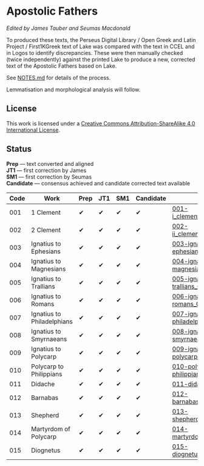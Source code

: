 # Apostolic Fathers

*Edited by James Tauber and Seumas Macdonald*

To produced these texts, the Perseus Digital Library / Open Greek and Latin Project / First1KGreek text of Lake was compared with the text in CCEL and in Logos to identify discrepancies. These were then manually checked (twice independently) against the printed Lake to produce a new, corrected text of the Apostolic Fathers based on Lake.

See [NOTES.md](https://github.com/jtauber/apostolic-fathers/blob/master/NOTES.md) for details of the process.

Lemmatisation and morphological analysis will follow.

## License

This work is licensed under a [Creative Commons Attribution-ShareAlike 4.0 International License](http://creativecommons.org/licenses/by-sa/4.0/).

## Status

**Prep** — text converted and aligned  
**JT1** — first correction by James  
**SM1** — first correction by Seumas  
**Candidate** — consensus achieved and candidate corrected text available


| Code | Work                         | Prep | JT1  | SM1  | Candidate | Link |
| ---- | ---------------------------- | ---- | ---- | ---- | --------- | ---- |
| 001  | 1 Clement                    | ✔    | ✔    | ✔    | ✔         | [001-i_clement_CORRECTED.txt](https://github.com/jtauber/apostolic-fathers/blob/master/structured/001-i_clement_CORRECTED.txt)
| 002  | 2 Clement                    | ✔    | ✔    | ✔    | ✔         | [002-ii_clement_CORRECTED.txt](https://github.com/jtauber/apostolic-fathers/blob/master/structured/002-ii_clement_CORRECTED.txt)
| 003  | Ignatius to Ephesians        | ✔    | ✔    | ✔    | ✔         | [003-ignatius-ephesians_CORRECTED.txt](https://github.com/jtauber/apostolic-fathers/blob/master/structured/003-ignatius-ephesians_CORRECTED.txt)
| 004  | Ignatius to Magnesians       | ✔    | ✔    | ✔    | ✔         | [004-ignatius-magnesians_CORRECTED.txt](https://github.com/jtauber/apostolic-fathers/blob/master/structured/004-ignatius-magnesians_CORRECTED.txt)
| 005  | Ignatius to Trallians        | ✔    | ✔    | ✔    | ✔         | [005-ignatius-trallians_CORRECTED.txt](https://github.com/jtauber/apostolic-fathers/blob/master/structured/005-ignatius-trallians_CORRECTED.txt)
| 006  | Ignatius to Romans           | ✔    | ✔    | ✔    | ✔         | [006-ignatius-romans_CORRECTED.txt](https://github.com/jtauber/apostolic-fathers/blob/master/structured/006-ignatius-romans_CORRECTED.txt)
| 007  | Ignatius to Philadelphians   | ✔    | ✔    | ✔    | ✔         | [007-ignatius-philadelphians_CORRECTED.txt](https://github.com/jtauber/apostolic-fathers/blob/master/structured/007-ignatius-philadelphians_CORRECTED.txt)
| 008  | Ignatius to Smyrnaeans       | ✔    | ✔    | ✔    | ✔         | [008-ignatius-smyrnaeans_CORRECTED.txt](https://github.com/jtauber/apostolic-fathers/blob/master/structured/008-ignatius-smyrnaeans_CORRECTED.txt)   
| 009  | Ignatius to Polycarp         | ✔    | ✔    | ✔    | ✔         | [009-ignatius-polycarp_CORRECTED.txt](https://github.com/jtauber/apostolic-fathers/blob/master/structured/009-ignatius-polycarp_CORRECTED.txt)
| 010  | Polycarp to Philippians      | ✔    | ✔    | ✔    | ✔         | [010-polycarp-philippians_CORRECTED.txt](https://github.com/jtauber/apostolic-fathers/blob/master/structured/010-polycarp-philippians_CORRECTED.txt)
| 011  | Didache                      | ✔    | ✔    | ✔    | ✔         | [011-didache_CORRECTED.txt](https://github.com/jtauber/apostolic-fathers/blob/master/structured/011-didache_CORRECTED.txt)
| 012  | Barnabas                     | ✔    | ✔    | ✔    | ✔         | [012-barnabas_CORRECTED.txt](https://github.com/jtauber/apostolic-fathers/blob/master/structured/012-barnabas_CORRECTED.txt)
| 013  | Shepherd                     | ✔    | ✔    | ✔    | ✔         | [013-shepherd_CORRECTED.txt](https://github.com/jtauber/apostolic-fathers/blob/master/structured/013-shepherd_CORRECTED.txt)
| 014  | Martyrdom of Polycarp        | ✔    | ✔    | ✔    | ✔         | [014-martyrdom_CORRECTED.txt](https://github.com/jtauber/apostolic-fathers/blob/master/structured/014-martyrdom_CORRECTED.txt)
| 015  | Diognetus                    | ✔    | ✔    | ✔    | ✔         | [015-diognetus_CORRECTED.txt](https://github.com/jtauber/apostolic-fathers/blob/master/structured/015-diognetus_CORRECTED.txt)
